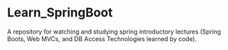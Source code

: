 # Learn_SpringBoot

A repository for watching and studying spring introductory lectures (Spring Boots, Web MVCs, and DB Access Technologies learned by code).
